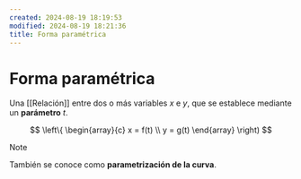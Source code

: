 ```yaml
---
created: 2024-08-19 18:19:53
modified: 2024-08-19 18:21:36
title: Forma paramétrica
---
```


# Forma paramétrica

Una [[Relación]] entre dos o más variables $x$ e $y$, que se establece mediante un **parámetro** $t$.

$$
\left\{
    \begin{array}{c}
        x = f(t) \\
        y = g(t)
    \end{array} 
\right)
$$

> [!note]
> También se conoce como **parametrización de la curva**.
